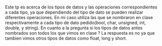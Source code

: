 Este tp es acerca de los tipos de datos y las operaciones correspondientes a cada tipo, ya que dependiendo del tipo de dato se pueden realizar diferentes operaciones. En mi caso utiliza las que se nombraron en clase respectivamente a cada tipo de dato pedido(bool, char, unsigned, int, double, y string).
En cuanto a la pregunta si los tipos de datos antes nombrados son todos los que vimos en clase ? La respuesta es no ya que tambien vimos otros tipos de datos como float, long y short.
